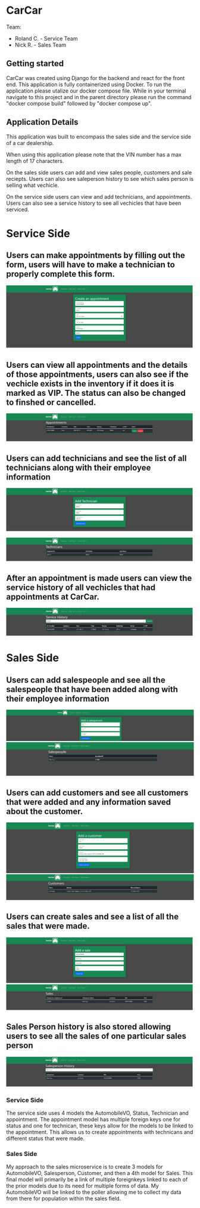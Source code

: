 # CarCar

Team:

* Roland C. - Service Team
* Nick R. -  Sales Team


## Getting started

CarCar was created using Django for the backend and react for the front end. This application is fully containerized using Docker. To run the application please utalize our docker compose file. While in your terminal navigate to this project and in the parent directory please run the command "docker compose build" followed by "docker compose up". 



## Application Details

This application was built to encompass the sales side and the service side of a car dealership. 

When using this application please note that the VIN number has a max length of 17 characters. 

On the sales side users can add and view sales people, customers and sale reciepts. Users can also see saleperson history to see which sales person is selling what vechicle.

On the service side users can view and add technicians, and appointments. Users can also see a service history to see all vechicles that have been serviced.





# Service Side


<h2> Users can make appointments by filling out the form, users will have to make a technician to properly complete this form. </h2>

![alternate text](images/service/MakeAppointment.png)


<h2> Users can view all appointments and the details of those appointments, users can also see if the vechicle exists in the inventory if it does it is marked as VIP. The status can also be changed to finshed or cancelled. </h2>

![alternate text](images/service/AppointmentList.png)


<h2> Users can add technicians and see the list of all technicians along with their employee information </h2>

![alternate text](images/service/Technician.png)

![alternate text](images/service/TechnicianList.png)



<h2> After an appointment is made users can view the service history of all vechicles that had appointments at CarCar. </h2>

![alternate text](images/service/ServiceHistory.png)





# Sales Side

<h2> Users can add salespeople and see all the salespeople that have been added along with their employee information </h2>

![alternate text](images/sales/SalesPerson.png)
![alternate text](images/sales/SalesPeople.png)

<h2> Users can add customers and see all customers that were added and any information saved about the customer.  </h2>

![alternate text](images/sales/Customer.png)
![alternate text](images/sales/Customers.png)

<h2> Users can create sales and see a list of all the sales that were made. </h2>

![alternate text](images/sales/Sale.png)
![alternate text](images/sales/SaleHistory.png)


<h2> Sales Person history is also stored allowing users to see all the sales of one particular sales person </h2>

![alternate text](images/sales/SalesPersonHistory.png)




### Service Side



The service side uses 4 models the AutomobileVO, Status, Technician and appointment. The appointment model has multiple foreign keys one for status and one for technican, these keys allow for the models to be linked to the appointment. This allows us to create appointments with technicans and different status that were made.   

### Sales Side 

My approach to the sales microservice is to create 3 models for AutomobileVO, Salesperson, Customer, and then a 4th model for Sales. This final model will primarily be a link of multiple foreignkeys linked to each of the prior models due to its need for multiple forms of data. My AutomobileVO will be linked to the poller allowing me to collect my data from there for population within the sales field.
